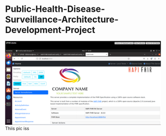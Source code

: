 # Public-Health-Disease-Surveillance-Architecture-Development-Project
![](https://github.com/David5-cyber/Public-Health-Disease-Surveillance-Architecture-Development-Project/blob/0ab814c7aed0239beb97cdbdda9fc143923d5f73/Arch%204%20screenshot%201.png)
Thiis pic iss
